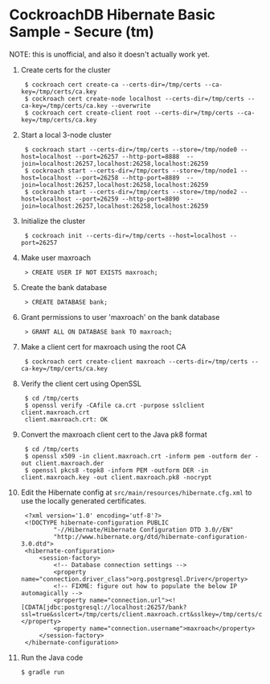 # CockroachDB Hibernate Basic Sample - Secure (tm)

NOTE: this is unofficial, and also it doesn't actually work yet.


1. Create certs for the cluster

        $ cockroach cert create-ca --certs-dir=/tmp/certs --ca-key=/tmp/certs/ca.key
        $ cockroach cert create-node localhost --certs-dir=/tmp/certs --ca-key=/tmp/certs/ca.key --overwrite
        $ cockroach cert create-client root --certs-dir=/tmp/certs --ca-key=/tmp/certs/ca.key

2. Start a local 3-node cluster

        $ cockroach start --certs-dir=/tmp/certs --store=/tmp/node0 --host=localhost --port=26257 --http-port=8888  --join=localhost:26257,localhost:26258,localhost:26259
        $ cockroach start --certs-dir=/tmp/certs --store=/tmp/node1 --host=localhost --port=26258 --http-port=8889  --join=localhost:26257,localhost:26258,localhost:26259
        $ cockroach start --certs-dir=/tmp/certs --store=/tmp/node2 --host=localhost --port=26259 --http-port=8890  --join=localhost:26257,localhost:26258,localhost:26259

3. Initialize the cluster

        $ cockroach init --certs-dir=/tmp/certs --host=localhost --port=26257

3. Make user maxroach

        > CREATE USER IF NOT EXISTS maxroach;

4. Create the bank database

        > CREATE DATABASE bank;

5. Grant permissions to user 'maxroach' on the bank database

        > GRANT ALL ON DATABASE bank TO maxroach;

6. Make a client cert for maxroach using the root CA

        $ cockroach cert create-client maxroach --certs-dir=/tmp/certs --ca-key=/tmp/certs/ca.key

7. Verify the client cert using OpenSSL

        $ cd /tmp/certs
        $ openssl verify -CAfile ca.crt -purpose sslclient client.maxroach.crt 
        client.maxroach.crt: OK

8. Convert the maxroach client cert to the Java pk8 format

        $ cd /tmp/certs
        $ openssl x509 -in client.maxroach.crt -inform pem -outform der -out client.maxroach.der
        $ openssl pkcs8 -topk8 -inform PEM -outform DER -in client.maxroach.key -out client.maxroach.pk8 -nocrypt

9. Edit the Hibernate config at `src/main/resources/hibernate.cfg.xml` to use the locally generated certificates.

        <?xml version='1.0' encoding='utf-8'?>
        <!DOCTYPE hibernate-configuration PUBLIC
                "-//Hibernate/Hibernate Configuration DTD 3.0//EN"
                "http://www.hibernate.org/dtd/hibernate-configuration-3.0.dtd">
        <hibernate-configuration>
            <session-factory>
                <!-- Database connection settings -->
                <property name="connection.driver_class">org.postgresql.Driver</property>
                <!-- FIXME: figure out how to populate the below IP automagically -->
                <property name="connection.url"><![CDATA[jdbc:postgresql://localhost:26257/bank?ssl=true&sslcert=/tmp/certs/client.maxroach.crt&sslkey=/tmp/certs/client.maxroach.pk8&sslrootcert=/tmp/certs/ca.crt&sslfactory=org.postgresql.ssl.NonValidatingFactory]]></property>
                <property name="connection.username">maxroach</property>
            </session-factory>
        </hibernate-configuration>

10. Run the Java code

        $ gradle run
